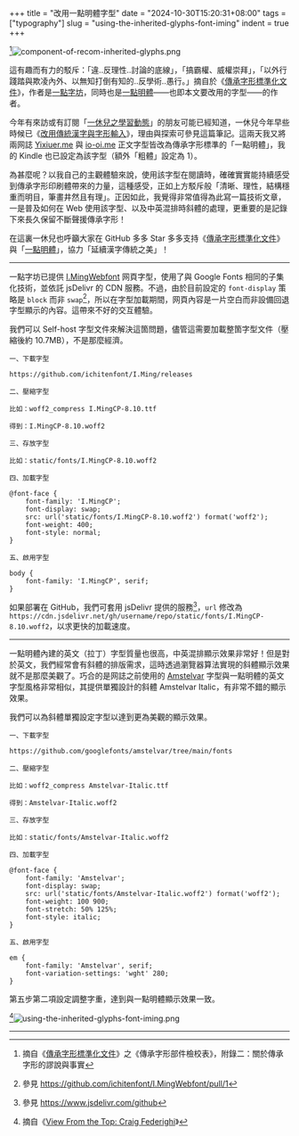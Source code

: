+++
title = "改用一點明體字型"
date = "2024-10-30T15:20:31+08:00"
tags = ["typography"]
slug = "using-the-inherited-glyphs-font-iming"
indent = true
+++

[^1]![component-of-recom-inherited-glyphs.png](/images/component-of-recom-inherited-glyphs.png)

這有趣而有力的駁斥：「違..反理性..討論的底線」，「搞霸權、威權崇拜」，「以外行踐踏與欺凌內外、以無知打倒有知的..反學術..愚行。」摘自於《[傳承字形標準化文件](https://github.com/ichitenfont/inheritedglyphs)》，作者是[一點字坊](https://github.com/ichitenfont)，同時也是[一點明體](https://github.com/ichitenfont/I.Ming)——也即本文要改用的字型——的作者。

今年有來訪或有訂閱「[一休兒之學習動態](https://t.me/yixiuer)」的朋友可能已經知道，一休兒今年早些時候已《[改用傳統漢字與字形輸入](https://reuixiy.notion.site/b26829214d2f47b69c7a08433eac73b5)》，理由與探索可參見這篇筆記。這兩天我又將兩网誌 [Yixiuer.me](https://yixiuer.me) 與 [io-oi.me](https://io-oi.me) 正文字型皆改為傳承字形標準的「一點明體」，我的 Kindle 也已設定為該字型（額外「粗體」設定為 1）。

為甚麼呢？以我自己的主觀體驗來說，使用該字型在閱讀時，確確實實能持續感受到傳承字形印刷體帶來的力量，這種感受，正如上方駁斥般「清晰、理性，結構穩重而明目，筆畫井然且有理」。正因如此，我覺得非常值得為此寫一篇技術文章，一是普及如何在 Web 使用該字型、以及中英混排時斜體的處理，更重要的是記錄下來長久保留不斷聲援傳承字形！

在這裏一休兒也呼籲大家在 GitHub 多多 Star 多多支持《[傳承字形標準化文件](https://github.com/ichitenfont/inheritedglyphs)》與「[一點明體](https://github.com/ichitenfont/I.Ming)」，協力「延續漢字傳統之美」！

---

一點字坊已提供 [I.MingWebfont](https://github.com/ichitenfont/I.MingWebfont) 网頁字型，使用了與 Google Fonts 相同的子集化技術，並依託 jsDelivr 的 CDN 服務。不過，由於目前設定的 `font-display` 策略是 `block` 而非 `swap`[^2]，所以在字型加載期間，网頁內容是一片空白而非設備回退字型顯示的內容。這帶來不好的交互體驗。

我們可以 Self-host 字型文件來解決這箇問題，儘管這需要加載整箇字型文件（壓縮後約 10.7MB），不是那麼經濟。

```text
一、下載字型

https://github.com/ichitenfont/I.Ming/releases

二、壓縮字型

比如：woff2_compress I.MingCP-8.10.ttf

得到：I.MingCP-8.10.woff2

三、存放字型

比如：static/fonts/I.MingCP-8.10.woff2

四、加載字型

@font-face {
    font-family: 'I.MingCP';
    font-display: swap;
    src: url('static/fonts/I.MingCP-8.10.woff2') format('woff2');
    font-weight: 400;
    font-style: normal;
}

五、啟用字型

body {
    font-family: 'I.MingCP', serif;
}
```

如果部署在 GitHub，我們可套用 jsDelivr 提供的服務[^3]，`url` 修改為 `https://cdn.jsdelivr.net/gh/username/repo/static/fonts/I.MingCP-8.10.woff2`，以求更快的加載速度。

---

一點明體內建的英文（拉丁）字型質量也很高，中英混排顯示效果非常好！但是對於英文，我們經常會有斜體的排版需求，這時透過瀏覽器算法實現的斜體顯示效果就不是那麼美觀了。巧合的是网誌之前使用的 [Amstelvar](/tech/get-started-with-variable-fonts/) 字型與一點明體的英文字型風格非常相似，其提供單獨設計的斜體 Amstelvar Italic，有非常不錯的顯示效果。

我們可以為斜體單獨設定字型以達到更為美觀的顯示效果。

```text
一、下載字型

https://github.com/googlefonts/amstelvar/tree/main/fonts

二、壓縮字型

比如：woff2_compress Amstelvar-Italic.ttf

得到：Amstelvar-Italic.woff2

三、存放字型

比如：static/fonts/Amstelvar-Italic.woff2

四、加載字型

@font-face {
    font-family: 'Amstelvar';
    font-display: swap;
    src: url('static/fonts/Amstelvar-Italic.woff2') format('woff2');
    font-weight: 100 900;
    font-stretch: 50% 125%;
    font-style: italic;
}

五、啟用字型

em {
    font-family: 'Amstelvar', serif;
    font-variation-settings: 'wght' 280;
}

```

第五步第二項設定調整字重，達到與一點明體顯示效果一致。

[^4]![using-the-inherited-glyphs-font-iming.png](/images/using-the-inherited-glyphs-font-iming.png "Before vs After")

---

[^1]: 摘自《[傳承字形標準化文件](https://github.com/ichitenfont/inheritedglyphs)》之《傳承字形部件檢校表》，附錄二：關於傳承字形的謬說與事實
[^2]: 參見 https://github.com/ichitenfont/I.MingWebfont/pull/1
[^3]: 參見 https://www.jsdelivr.com/github
[^4]: 摘自《[View From the Top: Craig Federighi](/tech/view-from-the-top-craig-federighi/)》